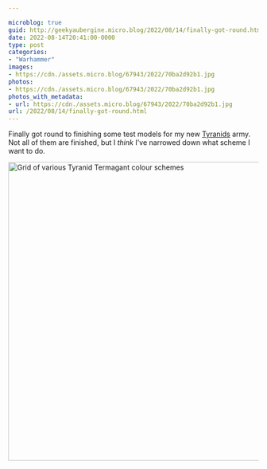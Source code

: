 ```yaml
---

microblog: true
guid: http://geekyaubergine.micro.blog/2022/08/14/finally-got-round.html
date: 2022-08-14T20:41:00-0000
type: post
categories:
- "Warhammer"
images:
- https://cdn./assets.micro.blog/67943/2022/70ba2d92b1.jpg
photos:
- https://cdn./assets.micro.blog/67943/2022/70ba2d92b1.jpg
photos_with_metadata:
- url: https://cdn./assets.micro.blog/67943/2022/70ba2d92b1.jpg
url: /2022/08/14/finally-got-round.html
---
```

Finally got round to finishing some test models for my new [Tyranids](https://warhammer40k.fandom.com/wiki/Tyranids) army. Not all of them are finished, but I _think_ I've narrowed down what scheme I want to do.

<img src="/assets/2022/70ba2d92b1.jpg" width="577" height="600" alt="Grid of various Tyranid Termagant colour schemes" />
